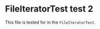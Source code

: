 FileIteratorTest test 2
=======================

This file is tested for in the `FileIteratorTest`.
